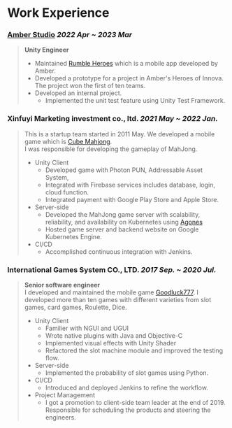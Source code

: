 # Work Experience

### **[Amber Studio](https://amberstudio.com/)** *2022 Apr ~ 2023 Mar*
> **Unity Engineer**
> - Maintained [Rumble Heroes](https://play.google.com/store/apps/details?id=com.lorraine.rumbleleague1) which is a mobile app developed by Amber.
> - Developed a prototype for a project in Amber's Heroes of Innova. The project won the first of ten teams.
> - Developed an internal project.
>   - Implemented the unit test feature using Unity Test Framework.

### **Xinfuyi Marketing investment co., ltd.** *2021 May ~ 2022 Jan.*
> This is a startup team started in 2011 May. We developed a mobile game which is [Cube Mahjong](https://www.facebook.com/CubeMahjong/).<br/>
I was responsible for developing the gameplay of MahJong.
> - Unity Client
>   - Developed game with Photon PUN, Addressable Asset System, 
>   - Integrated with Firebase services includes database, login, cloud function.
>   - Integrated payment with Google Play Store and Apple Store.
> - Server-side 
>   - Developed the MahJong game server with scalability, reliability, and availability on Kubernetes using [Agones](https://agones.dev/site/)
>   - Hosted game server and backend website on Google Kubernetes Engine.
> - CI/CD 
>   - Accomplished continuous integration with Jenkins.

### **International Games System CO., LTD.**  *2017 Sep. ~ 2020 Jul.*
> **Senior software engineer**  
> I developed and maintained the mobile game [Goodluck777](https://www.goodluck777.com/). I developed more than ten games with different varieties from slot games, card games, Roulette, Dice.
> - Unity Client
>   - Familier with NGUI and UGUI
>   - Wrote native plugins with Java and Objective-C
>   - Implemented visual effects with Unity Shader
>   - Refactored the slot machine module and improved the testing flow.
> - Server-side 
>   - Implemented the probability of slot games using Python.
> - CI/CD
>   - Introduced and deployed Jenkins to refine the workflow.
> - Project Management
>   - I got a promotion to client-side team leader at the end of 2019. Responsible for scheduling the products and steering the engineers.